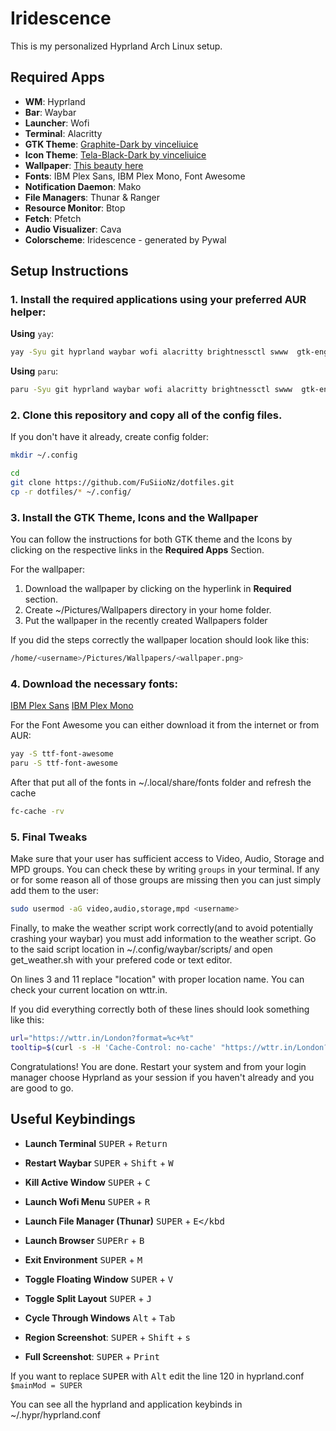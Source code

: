 # Iridescence

This is my personalized Hyprland Arch Linux setup.

## Required Apps

- **WM**: Hyprland
- **Bar**: Waybar
- **Launcher**: Wofi
- **Terminal**: Alacritty
- **GTK Theme**: [Graphite-Dark by vinceliuice](https://github.com/vinceliuice/Graphite-gtk-theme)
- **Icon Theme**: [Tela-Black-Dark by vinceliuice](https://github.com/vinceliuice/Tela-circle-icon-theme)
- **Wallpaper**: [This beauty here](link_to_wallpaper_image)
- **Fonts**: IBM Plex Sans, IBM Plex Mono, Font Awesome
- **Notification Daemon**: Mako
- **File Managers**: Thunar & Ranger
- **Resource Monitor**: Btop
- **Fetch**: Pfetch
- **Audio Visualizer**: Cava
- **Colorscheme**: Iridescence - generated by Pywal
  
## Setup Instructions
### 1. Install the required applications using your preferred AUR helper:

**Using** `yay`:
```bash
yay -Syu git hyprland waybar wofi alacritty brightnessctl swww  gtk-engine-murrine nwg-look mako thunar thunar-archive-plugin thunar-media-tags-plugin thunar-volman gvfs-mtp ranger btop pfetch cava pywal-16-colors mpd ncmpcpp zathura-mupdf-pdf grim slurp pavucontrol pipewire pipewire-alsa pipewire-pulse bluez-utils blueman wireplumber
```
**Using** `paru`:
```bash
paru -Syu git hyprland waybar wofi alacritty brightnessctl swww  gtk-engine-murrine nwg-look mako thunar thunar-archive-plugin thunar-media-tags-plugin thunar-volman gvfs-mtp ranger btop pfetch cava pywal-16-colors mpd ncmpcpp zathura-mupdf-pdf grim slurp pavucontrol pipewire pipewire-alsa pipewire-pulse bluez-utils blueman wireplumber
```

### 2. Clone this repository and copy all of the config files.

If you don't have it already, create config folder:
```bash
mkdir ~/.config
```

```bash
cd
git clone https://github.com/FuSiioNz/dotfiles.git
cp -r dotfiles/* ~/.config/
```

### 3. Install the GTK Theme, Icons and the Wallpaper
You can follow the instructions for both GTK theme and the Icons by clicking on the respective links in the **Required Apps** Section.

For the wallpaper:
  1. Download the wallpaper by clicking on the hyperlink in **Required** section.
  2. Create ~/Pictures/Wallpapers directory in your home folder.
  3. Put the wallpaper in the recently created Wallpapers folder

If you did the steps correctly the wallpaper location should look like this:
```bash
/home/<username>/Pictures/Wallpapers/<wallpaper.png>
```

### 4. Download the necessary fonts:
[IBM Plex Sans](https://fonts.google.com/specimen/IBM+Plex+Sans) 
[IBM Plex Mono](https://fonts.google.com/specimen/IBM+Plex+Mono)

For the Font Awesome you can either download it from the internet or from AUR:
```bash
yay -S ttf-font-awesome
paru -S ttf-font-awesome
```
After that put all of the fonts in ~/.local/share/fonts folder and refresh the cache
```bash
fc-cache -rv 
```
### 5. Final Tweaks
Make sure that your user has sufficient access to Video, Audio, Storage and MPD groups. You can check these by writing ```groups``` in your terminal.
If any or for some reason all of those groups are missing then you can just simply add them to the user:
```bash
sudo usermod -aG video,audio,storage,mpd <username>
```

Finally, to make the weather script work correctly(and to avoid potentially crashing your waybar) you must add information to the weather script.
Go to the said script location in ~/.config/waybar/scripts/ and open get_weather.sh with your prefered code or text editor.

On lines 3 and 11 replace "location" with proper location name. You can check your current location on wttr.in.

If you did everything correctly both of these lines should look something like this:
```bash
url="https://wttr.in/London?format=%c+%t"
tooltip=$(curl -s -H 'Cache-Control: no-cache' "https://wttr.in/London?format=4")
```
Congratulations! You are done. Restart your system and from your login manager choose Hyprland as your session if you haven't already and you are good to go.

## Useful Keybindings

- **Launch Terminal**  <kbd>SUPER</kbd> + <kbd>Return</kbd> 

- **Restart Waybar**  <kbd>SUPER</kbd> + <kbd>Shift</kbd> + <kbd>W</kbd>     

- **Kill Active Window**  <kbd>SUPER</kbd> + <kbd>C</kbd>  

- **Launch Wofi Menu**  <kbd>SUPER</kbd> + <kbd>R</kbd>
  
- **Launch File Manager (Thunar)**  <kbd>SUPER</kbd> + <kbd>E</kbd

- **Launch Browser**  <kbd>SUPERr</kbd> + <kbd>B</kbd>  

- **Exit Environment**   <kbd>SUPER</kbd> + <kbd>M</kbd>  

- **Toggle Floating Window**  <kbd>SUPER</kbd> + <kbd>V</kbd>  

- **Toggle Split Layout**  <kbd>SUPER</kbd> + <kbd>J</kbd>  

- **Cycle Through Windows**  <kbd>Alt</kbd> + <kbd>Tab</kbd>

- **Region Screenshot**: <kbd>SUPER</kbd> + <kbd>Shift</kbd> + <kbd>s</kbd>

- **Full Screenshot**: <kbd>SUPER</kbd> + <kbd>Print</kbd>

If you want to replace <kbd>SUPER</kbd> with <kbd>Alt</kbd> edit the line 120 in hyprland.conf ```$mainMod = SUPER```
  
You can see all the hyprland and application keybinds in ~/.hypr/hyprland.conf
